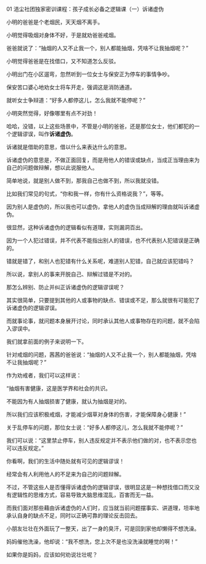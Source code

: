 01 浥尘社团独家密训课程：孩子成长必备之逻辑课（一）诉诸虚伪



小明的爸爸是个老烟民，天天烟不离手。

小明觉得吸烟对身体不好，于是就劝爸爸戒烟。

爸爸就说了：“抽烟的人又不止我一个，别人都能抽烟，凭啥不让我抽烟呢？”

小明觉得爸爸是在找借口，又不知道怎么反驳。



小明出门在小区遛弯，忽然听到一位女士与保安正为停车的事情争吵。

保安苦口婆心地劝女士将车开走，强调这是消防通道。

就听女士争辩道：“好多人都停这儿，怎么我就不能停呢？”

小明突然觉得，好像哪里有点不对劲！



哈哈，没错，以上这些场景中，不管是小明的爸爸，还是那位女士，他们都犯的一个逻辑谬误，叫作**诉诸虚伪**。

诉诸就是借助的意思，借以什么来表达什么的意思。

诉诸虚伪的意思是，不做正面回复，而是用他人的错误或缺点，当成正当理由来为自己的问题做辩解，想以此说服他人。

简单地说，就是别人做不到，那我自己也做不到，所以我就没错。

比如我们常见的句式，“你和我一样，你有什么资格说我？”，等等。

因为别人是虚伪的，所以我也可以虚伪，拿他人的虚伪当成辩解的理由就叫诉诸虚伪。



很显然，这种诉诸虚伪的逻辑看似有道理，实则漏洞百出。

因为一个人犯过错误，并不代表不能指出别人的错误，也不代表别人犯错误是正确的。

错就是错了，和别人也犯错有什么关系呢，难道别人犯错，自己就应该犯错吗？

所以说，拿别人的事来开脱自己、辩解过错是不对的。

那怎么辨别、防止并纠正诉诸虚伪的逻辑谬误呢？



其实很简单，只要提到其他的人或事物的缺点、错误或不足，那么就很有可能犯了诉诸虚伪的逻辑谬误。

而就事论事，就问题本身展开讨论，同时承认其他人或事物存在的问题，就不会陷入谬误中。



我们就拿前面的例子来说明一下。

针对戒烟的问题，茜茜的爸爸说：“抽烟的人又不止我一个，别人都能抽烟，凭啥不让我抽烟呢？”

作为劝戒者，我们可以这样说：

“抽烟有害健康，这是医学界和社会的共识。

不能因为有人抽烟损害了健康，就认为抽烟是对的。

所以我们应该积极戒烟，才能减少烟草对身体的伤害，才能保障身心健康！”



关于乱停车的问题，那位女士说：“好多人都停这儿，怎么我就不能停呢？”

我们可以说：“这里禁止停车，别人违反规定并不表示他们做的对，也不表示您也可以违反规定。”



你看啊，我们的生活中随处就有可见的逻辑谬误！

经常会有人利用他人的不足来为自己的问题辩解。

不过，不管这些人是否懂得诉诸虚伪的逻辑谬误，很明显这是一种想找借口而又没有逻辑性的思维方式，容易导致大脑思维混乱，百害而无一益。

而我们面对那些藉由诉诸虚伪的人们时，应当就当前问题摆事实、讲道理，坦率地承认自身的缺点不足，同时以正确可靠的理论反击回去。



小朋友壮壮在外面玩了一整天，出了一身的臭汗，可是回到家他却懒得不想洗澡。

妈妈催他洗澡，他却说：“我不想洗，您上次不是也没洗澡就睡觉的啊！”

如果你是妈妈，应该如何劝说壮壮呢？






